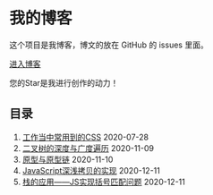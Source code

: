 # 我的博客

这个项目是我博客，博文的放在 GitHub 的 issues 里面。

[进入博客](https://github.com/panyefan/blog/issues)

您的Star是我进行创作的动力！

## 目录

1. [工作当中常用到的CSS](https://github.com/panyefan/blog/issues/1) 2020-07-28
2. [二叉树的深度与广度遍历](https://github.com/panyefan/blog/issues/2) 2020-11-09
3. [原型与原型链](https://github.com/panyefan/blog/issues/3) 2020-11-10
4. [JavaScript深浅拷贝的实现](https://github.com/panyefan/blog/issues/4) 2020-12-11
5. [栈的应用——JS实现括号匹配问题](https://github.com/panyefan/blog/issues/5) 2020-12-11
